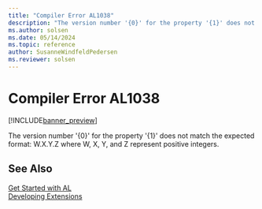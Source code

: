 ```yaml
---
title: "Compiler Error AL1038"
description: "The version number '{0}' for the property '{1}' does not match the expected format: W.X.Y.Z where W, X, Y, and Z represent positive integers."
ms.author: solsen
ms.date: 05/14/2024
ms.topic: reference
author: SusanneWindfeldPedersen
ms.reviewer: solsen
---
```

[//]: # (START>DO_NOT_EDIT)
[//]: # (IMPORTANT:Do not edit any of the content between here and the END>DO_NOT_EDIT.)
[//]: # (Any modifications should be made in the .xml files in the ModernDev repo.)
# Compiler Error AL1038

[!INCLUDE[banner_preview](../includes/banner_preview.md)]

The version number '{0}' for the property '{1}' does not match the expected format: W.X.Y.Z where W, X, Y, and Z represent positive integers.


[//]: # (IMPORTANT: END>DO_NOT_EDIT)
## See Also  
[Get Started with AL](../devenv-get-started.md)  
[Developing Extensions](../devenv-dev-overview.md)  
